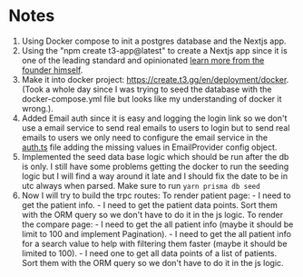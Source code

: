 # Notes

1. Using Docker compose to init a postgres database and the Nextjs app.
1. Using the "npm create t3-app@latest" to create a Nextjs app since it is one of the leading standard and opinionated [learn more from the founder himself](https://www.youtube.com/@t3dotgg).
1. Make it into docker project: <https://create.t3.gg/en/deployment/docker>. (Took a whole day since I was trying to seed the database with the docker-compose.yml file but looks like my understanding of docker it wrong.).
1. Added Email auth since it is easy and logging the login link so we don't use a email service to send real emails to users to login but to send real emails to users we only need to configure the email service in the [auth.ts](./app/src/server/auth.ts) file adding the missing values in EmailProvider config object.
1. Implemented the seed data base logic which should be run after the db is only. I still have some problems getting the docker to run the seeding logic but I will find a way around it late and I should fix the date to be in utc always when parsed. Make sure to run ```yarn prisma db seed```
1. Now I will try to build the trpc routes:
    To render patient page:
        - I need to get the patient info.
        - I need to get the patient data points. Sort them with the ORM query so we don't have to do it in the js logic.
    To render the compare page:
        - I need to get the all patient info (maybe it should be limit to 100 and implement Pagination).
        - I need to get the all patient info for a search value to help with filtering them faster (maybe it should be limited to 100).
        - I need one to get all data points of a list of patients. Sort them with the ORM query so we don't have to do it in the js logic.
